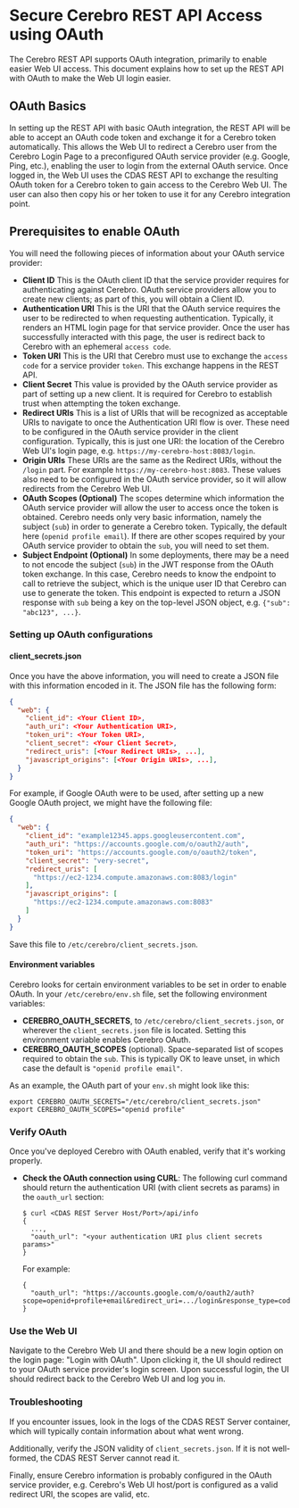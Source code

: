 # Secure Cerebro REST API Access using OAuth

The Cerebro REST API supports OAuth integration, primarily to enable easier Web UI
access. This document explains how to set up the REST API with OAuth to make the Web UI
login easier.

## OAuth Basics

In setting up the REST API with basic OAuth integration, the REST API will be able to
accept an OAuth code token and exchange it for a Cerebro token automatically. This
allows the Web UI to redirect a Cerebro user from the Cerebro Login Page to a
preconfigured OAuth service provider (e.g. Google, Ping, etc.), enabling the user to
login from the external OAuth service. Once logged in, the Web UI uses the CDAS REST
API to exchange the resulting OAuth token for a Cerebro token to gain access to the
Cerebro Web UI. The user can also then copy his or her token to use it for any Cerebro
integration point.

## Prerequisites to enable OAuth

You will need the following pieces of information about your OAuth service provider:

- **Client ID**
  This is the OAuth client ID that the service provider requires for authenticating
  against Cerebro. OAuth service providers allow you to create new clients; as part of
  this, you will obtain a Client ID.
- **Authentication URI**
  This is the URI that the OAuth service requires the user to be redirected to when
  requesting authentication. Typically, it renders an HTML login page for that service
  provider. Once the user has successfully interacted with this page, the user is
  redirect back to Cerebro with an ephemeral `access code`.
- **Token URI**
  This is the URI that Cerebro must use to exchange the `access code` for a service
  provider `token`. This exchange happens in the REST API.
- **Client Secret**
  This value is provided by the OAuth service provider as part of setting up a new
  client. It is required for Cerebro to establish trust when attempting the token
  exchange.
- **Redirect URIs**
  This is a list of URIs that will be recognized as acceptable URIs to navigate to
  once the Authentication URI flow is over. These need to be configured in the OAuth
  service provider in the client configuration. Typically, this is just one URI: the
  location of the Cerebro Web UI's login page, e.g. `https://my-cerebro-host:8083/login`.
- **Origin URIs**
  These URIs are the same as the Redirect URIs, without the `/login` part. For example
  `https://my-cerebro-host:8083`. These values also need to be configured in the OAuth
  service provider, so it will allow redirects from the Cerebro Web UI.
- **OAuth Scopes (Optional)**
  The scopes determine which information the OAuth service provider will allow the user
  to access once the token is obtained. Cerebro needs only very basic information, namely
  the subject (`sub`) in order to generate a Cerebro token. Typically, the default here
  (`openid profile email`). If there are other scopes required by your OAuth service
  provider to obtain the `sub`, you will need to set them.
- **Subject Endpoint (Optional)**
  In some deployments, there may be a need to not encode the subject (`sub`) in the JWT
  response from the OAuth token exchange. In this case, Cerebro needs to know the
  endpoint to call to retrieve the subject, which is the unique user ID that Cerebro
  can use to generate the token. This endpoint is expected to return a JSON response
  with `sub` being a key on the top-level JSON object, e.g. `{"sub": "abc123", ...}`.

### Setting up OAuth configurations

#### client_secrets.json

Once you have the above information, you will need to create a JSON file with this
information encoded in it. The JSON file has the following form:

```json
{
  "web": {
    "client_id": <Your Client ID>,
    "auth_uri": <Your Authentication URI>,
    "token_uri": <Your Token URI>,
    "client_secret": <Your Client Secret>,
    "redirect_uris": [<Your Redirect URIs>, ...],
    "javascript_origins": [<Your Origin URIs>, ...],
  }
}
```

For example, if Google OAuth were to be used, after setting up a new Google OAuth
project, we might have the following file:

```json
{
  "web": {
    "client_id": "example12345.apps.googleusercontent.com",
    "auth_uri": "https://accounts.google.com/o/oauth2/auth",
    "token_uri": "https://accounts.google.com/o/oauth2/token",
    "client_secret": "very-secret",
    "redirect_uris": [
      "https://ec2-1234.compute.amazonaws.com:8083/login"
    ],
    "javascript_origins": [
      "https://ec2-1234.compute.amazonaws.com:8083"
    ]
  }
}
```

Save this file to `/etc/cerebro/client_secrets.json`.

#### Environment variables

Cerebro looks for certain environment variables to be set in order to enable OAuth. In
your `/etc/cerebro/env.sh` file, set the following environment variables:
 - **CEREBRO_OAUTH_SECRETS**, to `/etc/cerebro/client_secrets.json`, or wherever the
 `client_secrets.json` file is located. Setting this environment variable enables
 Cerebro OAuth.
 - **CEREBRO_OAUTH_SCOPES** (optional). Space-separated list of scopes required to
 obtain the `sub`. This is typically OK to leave unset, in which case the default is
 `"openid profile email"`.

As an example, the OAuth part of your `env.sh` might look like this:

```shell
export CEREBRO_OAUTH_SECRETS="/etc/cerebro/client_secrets.json"
export CEREBRO_OAUTH_SCOPES="openid profile"
```

### Verify OAuth

Once you've deployed Cerebro with OAuth enabled, verify that it's working properly.

- **Check the OAuth connection using CURL**:
  The following curl command should return the authentication URI (with client secrets as
  params) in the `oauth_url` section:

  ```shell
  $ curl <CDAS REST Server Host/Port>/api/info
  {
    ...,
    "oauth_url": "<your authentication URI plus client secrets params>"
  }
  ```

  For example:

  ```shell
  {
    "oauth_url": "https://accounts.google.com/o/oauth2/auth?scope=openid+profile+email&redirect_uri=.../login&response_type=code&client_id=abc123.apps.googleusercontent.com&access_type=offline"
  }
  ```

### Use the Web UI

Navigate to the Cerebro Web UI and there should be a new login option on the login page:
"Login with OAuth". Upon clicking it, the UI should redirect to your OAuth service
provider's login screen. Upon successful login, the UI should redirect back to the
Cerebro Web UI and log you in.

### Troubleshooting

If you encounter issues, look in the logs of the CDAS REST Server container, which will
typically contain information about what went wrong.

Additionally, verify the JSON validity of `client_secrets.json`. If it is not
well-formed, the CDAS REST Server cannot read it.

Finally, ensure Cerebro information is probably configured in the OAuth service
provider, e.g. Cerebro's Web UI host/port is configured as a valid redirect URI, the
scopes are valid, etc.